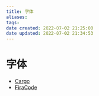 ```yaml
---
title: 字体
aliases: 
tags: 
date created: 2022-07-02 21:25:00
date updated: 2022-07-02 21:34:53
---
```


# 字体

- [Cargo](https://cargo.site/)
- [FiraCode](https://github.com/tonsky/FiraCode)
